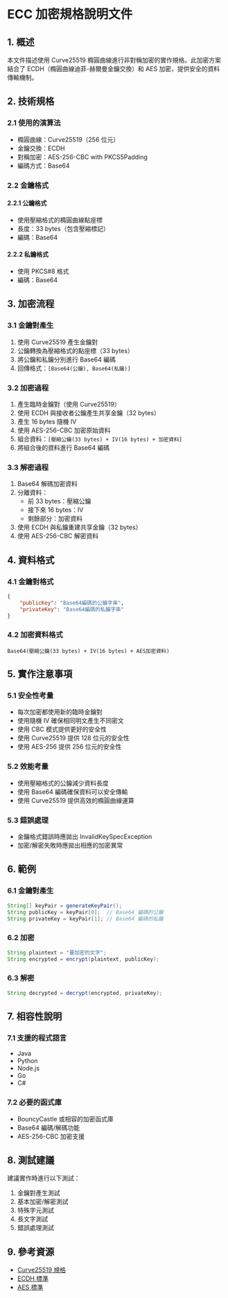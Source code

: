 # ECC 加密規格說明文件

## 1. 概述

本文件描述使用 Curve25519 橢圓曲線進行非對稱加密的實作規格。此加密方案結合了 ECDH（橢圓曲線迪菲-赫爾曼金鑰交換）和 AES 加密，提供安全的資料傳輸機制。

## 2. 技術規格

### 2.1 使用的演算法
- 橢圓曲線：Curve25519（256 位元）
- 金鑰交換：ECDH
- 對稱加密：AES-256-CBC with PKCS5Padding
- 編碼方式：Base64

### 2.2 金鑰格式

#### 2.2.1 公鑰格式
- 使用壓縮格式的橢圓曲線點座標
- 長度：33 bytes（包含壓縮標記）
- 編碼：Base64

#### 2.2.2 私鑰格式
- 使用 PKCS#8 格式
- 編碼：Base64

## 3. 加密流程

### 3.1 金鑰對產生
1. 使用 Curve25519 產生金鑰對
2. 公鑰轉換為壓縮格式的點座標（33 bytes）
3. 將公鑰和私鑰分別進行 Base64 編碼
4. 回傳格式：`[Base64(公鑰), Base64(私鑰)]`

### 3.2 加密過程
1. 產生臨時金鑰對（使用 Curve25519）
2. 使用 ECDH 與接收者公鑰產生共享金鑰（32 bytes）
3. 產生 16 bytes 隨機 IV
4. 使用 AES-256-CBC 加密原始資料
5. 組合資料：`[壓縮公鑰(33 bytes) + IV(16 bytes) + 加密資料]`
6. 將組合後的資料進行 Base64 編碼

### 3.3 解密過程
1. Base64 解碼加密資料
2. 分離資料：
   - 前 33 bytes：壓縮公鑰
   - 接下來 16 bytes：IV
   - 剩餘部分：加密資料
3. 使用 ECDH 與私鑰重建共享金鑰（32 bytes）
4. 使用 AES-256-CBC 解密資料

## 4. 資料格式

### 4.1 金鑰對格式
```json
{
    "publicKey": "Base64編碼的公鑰字串",
    "privateKey": "Base64編碼的私鑰字串"
}
```

### 4.2 加密資料格式
```
Base64(壓縮公鑰(33 bytes) + IV(16 bytes) + AES加密資料)
```

## 5. 實作注意事項

### 5.1 安全性考量
- 每次加密都使用新的臨時金鑰對
- 使用隨機 IV 確保相同明文產生不同密文
- 使用 CBC 模式提供更好的安全性
- 使用 Curve25519 提供 128 位元的安全性
- 使用 AES-256 提供 256 位元的安全性

### 5.2 效能考量
- 使用壓縮格式的公鑰減少資料長度
- 使用 Base64 編碼確保資料可以安全傳輸
- 使用 Curve25519 提供高效的橢圓曲線運算

### 5.3 錯誤處理
- 金鑰格式錯誤時應拋出 InvalidKeySpecException
- 加密/解密失敗時應拋出相應的加密異常

## 6. 範例

### 6.1 金鑰對產生
```java
String[] keyPair = generateKeyPair();
String publicKey = keyPair[0];  // Base64 編碼的公鑰
String privateKey = keyPair[1]; // Base64 編碼的私鑰
```

### 6.2 加密
```java
String plaintext = "要加密的文字";
String encrypted = encrypt(plaintext, publicKey);
```

### 6.3 解密
```java
String decrypted = decrypt(encrypted, privateKey);
```

## 7. 相容性說明

### 7.1 支援的程式語言
- Java
- Python
- Node.js
- Go
- C#

### 7.2 必要的函式庫
- BouncyCastle 或相容的加密函式庫
- Base64 編碼/解碼功能
- AES-256-CBC 加密支援

## 8. 測試建議

建議實作時進行以下測試：
1. 金鑰對產生測試
2. 基本加密/解密測試
3. 特殊字元測試
4. 長文字測試
5. 錯誤處理測試

## 9. 參考資源

- [Curve25519 規格](https://cr.yp.to/ecdh/curve25519-20060209.pdf)
- [ECDH 標準](https://tools.ietf.org/html/rfc7748)
- [AES 標準](https://nvlpubs.nist.gov/nistpubs/FIPS/NIST.FIPS.197.pdf) 